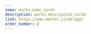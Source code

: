 ```yaml
---
name: works.name_cordo
description: works.description_cordo
link: https://www.meeter.it/melapp/
order_number: 4
---
```

